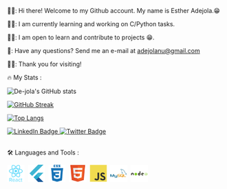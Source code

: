 👋🏽: Hi there! Welcome to my Github account. My name is Esther Adejola.😁

💪🏽: I am currently learning and working on C/Python tasks.

✍🏽: I am open to learn and contribute to projects 😁.

📧: Have any questions? Send me an e-mail at adejolanu@gmail.com

👋🏽: Thank you for visiting!


:fire: My Stats :

![De-jola's GitHub stats](https://github-readme-stats.vercel.app/api?username=De-jola&show_icons=true&theme=jolly)

[![GitHub Streak](http://github-readme-streak-stats.herokuapp.com?user=De-jola&theme=jolly)](https://git.io/streak-stats)

[![Top Langs](https://github-readme-stats.vercel.app/api/top-langs/?username=De-jola)](https://github.com/De-jola/github-readme-stats)
<div id="badges">
  <a href="www.linkedin.com/in/esther-adejola-497a621b7">
    <img src="https://img.shields.io/badge/LinkedIn-blue?style=for-the-badge&logo=linkedin&logoColor=white" alt="LinkedIn Badge"/>
  </a>
  <a href="https://twitter.com/Anu25137337">
    <img src="https://img.shields.io/badge/Twitter-darkblue?style=for-the-badge&logo=twitter&logoColor=white" alt="Twitter Badge"/>
  </a>
</div>
<img src="https://komarev.com/ghpvc/?username=De-jola&style=flat-square&color=blue" alt=""/>


 :hammer_and_wrench: Languages and Tools :
 
 
 
 <div>
  <img src="https://github.com/devicons/devicon/blob/master/icons/react/react-original-wordmark.svg" title="React" alt="React" width="40" height="40"/>&nbsp;
  <img src="https://github.com/devicons/devicon/blob/master/icons/flutter/flutter-original.svg" title="Flutter" alt="Flutter" width="40" height="40"/>&nbsp;
  <img src="https://github.com/devicons/devicon/blob/master/icons/css3/css3-plain-wordmark.svg"  title="CSS3" alt="CSS" width="40" height="40"/>&nbsp;
  <img src="https://github.com/devicons/devicon/blob/master/icons/html5/html5-original.svg" title="HTML5" alt="HTML" width="40" height="40"/>&nbsp;
  <img src="https://github.com/devicons/devicon/blob/master/icons/javascript/javascript-original.svg" title="JavaScript" alt="JavaScript" width="40" height="40"/>&nbsp;
  <img src="https://github.com/devicons/devicon/blob/master/icons/mysql/mysql-original-wordmark.svg" title="MySQL"  alt="MySQL" width="40" height="40"/>&nbsp;
  <img src="https://github.com/devicons/devicon/blob/master/icons/nodejs/nodejs-original-wordmark.svg" title="NodeJS" alt="NodeJS" width="40" height="40"/>&nbsp;
</div>




